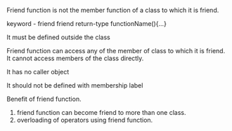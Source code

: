 Friend function is not the member function of a class to which it is friend.

keyword - friend
friend return-type functionName(){...}

It must be defined outside the class

Friend function can access any of the member of class to which it is friend. It cannot access members of the class directly.

It has no caller object

It should not be defined with membership label

Benefit of friend function. 
1. friend function can become friend to more than one class.
2. overloading of operators using friend function.